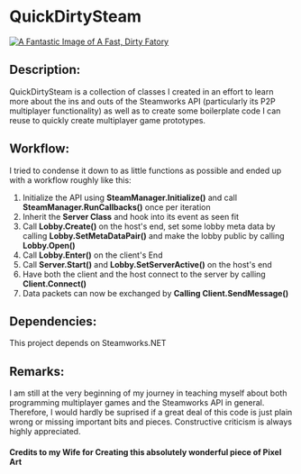 # QuickDirtySteam
[![A Fantastic Image of A Fast, Dirty Fatory](https://eapi.pcloud.com/getpubthumb?code=XZ8VM0Z7yYojx4SpIp4n1fssfeUM8AOUrAV&linkpassword=undefined&size=320x320&crop=0&type=auto)](https://eapi.pcloud.com/getpubthumb?code=XZ8VM0Z7yYojx4SpIp4n1fssfeUM8AOUrAV&linkpassword=undefined&size=320x320&crop=0&type=auto)

## Description:
QuickDirtySteam is a collection of classes I created in an effort to learn more about the ins and outs of the Steamworks API (particularly its P2P multiplayer functionality) as well as to create some boilerplate code I can reuse to quickly create multiplayer game prototypes. 

## Workflow:
I tried to condense it down to as little functions as possible and ended up with a workflow roughly like this:
1. Initialize the API using **SteamManager.Initialize()** and call **SteamManager.RunCallbacks()** once per iteration
2. Inherit the **Server Class** and hook into its event as seen fit
3. Call **Lobby.Create()** on the host's end, set some lobby meta data by calling **Lobby.SetMetaDataPair()** and make the lobby public by calling **Lobby.Open()**
4. Call **Lobby.Enter()** on the client's End
5. Call **Server.Start()** and **Lobby.SetServerActive()** on the host's end
6. Have both the client and the host connect to the server by calling **Client.Connect()**
7. Data packets can now be exchanged by **Calling Client.SendMessage()**

## Dependencies:
This project depends on Steamworks.NET

## Remarks:
I am still at the very beginning of my journey in teaching myself about both programming multiplayer games and the Steamworks API in general.
Therefore, I would hardly be suprised if a great deal of this code is just plain wrong or missing important bits and pieces.
Constructive criticism is always highly appreciated.

#### Credits to my Wife for Creating this absolutely wonderful piece of Pixel Art
